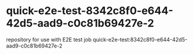 # quick-e2e-test-8342c8f0-e644-42d5-aad9-c0c81b69427e-2
repository for use with E2E test job quick-e2e-test:8342c8f0-e644-42d5-aad9-c0c81b69427e-2
